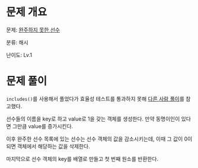 # 문제 개요

문제: [완주하지 못한 선수](https://school.programmers.co.kr/learn/courses/30/lessons/42576)

분류: 해시

난이도: Lv.1

# 문제 풀이

`includes()`를 사용해서 풀었다가 효율성 테스트를 통과하지 못해 [다른 사람 풀이](https://school.programmers.co.kr/questions/51404)를 참고했다.

선수들의 이름을 key로 하고 value로 1을 갖는 객체를 생성한다. 만약 동명이인이 있다면 그만큼 value를 증가시킨다.

이후 완주한 선수 목록에 있는 선수는 선수 객체의 값을 감소시키는데, 이때 그 값이 0이 되면 객체에서 해당하는 값을 삭제한다.

마지막으로 선수 객체의 key를 배열로 만들고 첫 번째 원소를 반환한다.
